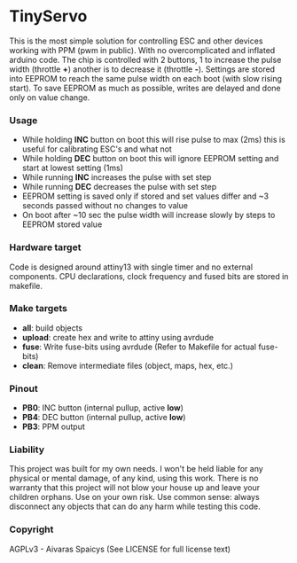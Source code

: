 # TinyServo
This is the most simple solution for controlling ESC and other devices working with PPM (pwm in public). With no overcomplicated and inflated arduino code. The chip is controlled with 2 buttons, 1 to increase the pulse width (throttle __+__) another is to decrease it (throttle __-__). Settings are stored into EEPROM to reach the same pulse width on each boot (with slow rising start). To save EEPROM as much as possible, writes are delayed and done only on value change.

### Usage
* While holding __INC__ button on boot this will rise pulse to max (2ms) this is useful for calibrating ESC's and what not
* While holding __DEC__ button on boot this will ignore EEPROM setting and start at lowest setting (1ms)
* While running __INC__ increases the pulse with set step
* While running __DEC__ decreases the pulse with set step
* EEPROM setting is saved only if stored and set values differ and ~3 seconds passed without no changes to value
* On boot after ~10 sec the pulse width will increase slowly by steps to EEPROM stored value

### Hardware target
Code is designed around attiny13 with single timer and no external components. CPU declarations, clock frequency and fused bits are stored in makefile.

### Make targets
* __all__: build objects
* __upload__: create hex and write to attiny using avrdude
* __fuse__: Write fuse-bits using avrdude (Refer to Makefile for actual fuse-bits)
* __clean__: Remove intermediate files (object, maps, hex, etc.)

### Pinout
* __PB0__:  INC button (internal pullup, active __low__)
* __PB4__: DEC button (internal pullup, active __low__)
* __PB3__: PPM output

### Liability
This project was built for my own needs. I won't be held liable for any physical or mental damage, of any kind, using this work. There is no warranty that this project will not blow your house up and leave your children orphans. Use on your own risk. Use common sense: always disconnect any objects that can do any harm while testing this code.

### Copyright
AGPLv3  - Aivaras Spaicys (See LICENSE for full license text)

